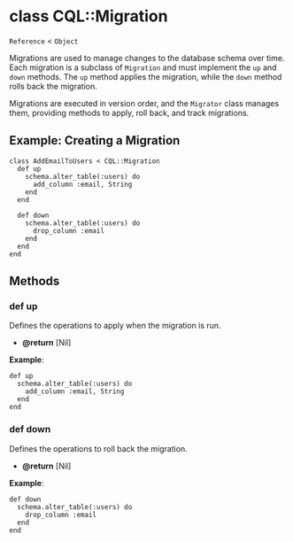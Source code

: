 # class CQL::Migration

`Reference` < `Object`

Migrations are used to manage changes to the database schema over time. Each migration is a subclass of `Migration` and must implement the `up` and `down` methods. The `up` method applies the migration, while the `down` method rolls back the migration.

Migrations are executed in version order, and the `Migrator` class manages them, providing methods to apply, roll back, and track migrations.

## Example: Creating a Migration

```crystal
class AddEmailToUsers < CQL::Migration
  def up
    schema.alter_table(:users) do
      add_column :email, String
    end
  end

  def down
    schema.alter_table(:users) do
      drop_column :email
    end
  end
end
```

## Methods

### def up

Defines the operations to apply when the migration is run.

* **@return** \[Nil]

**Example**:

```crystal
def up
  schema.alter_table(:users) do
    add_column :email, String
  end
end
```

### def down

Defines the operations to roll back the migration.

* **@return** \[Nil]

**Example**:

```crystal
def down
  schema.alter_table(:users) do
    drop_column :email
  end
end
```
